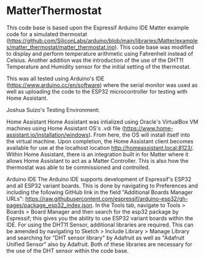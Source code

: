 # MatterThermostat

This code base is based upon the Espressif Arduino IDE Matter example code for a simulated thermostat (https://github.com/SiliconLabs/arduino/blob/main/libraries/Matter/examples/matter_thermostat/matter_thermostat.ino). This code base was modified to display and perform temperature arithmetic using Fahrenheit instead of Celsius. Another addition was the introduction of the use of the DHT11 Temperature and Humidity sensor for the initial setting of the thermostat. 

This was all tested using Arduino's IDE (https://www.arduino.cc/en/software) where the serial monitor was used as well as uploading the code to the ESP32 microcontroller for testing with Home Assistant. 

Joshua Suizo's Testing Environment:

Home Assistant
Home Assistant was intialized using Oracle's VirtualBox VM machines using Home Assistant OS's .vdi file (https://www.home-assistant.io/installation/windows). From here, the OS will install itself into the virtual machine. Upon completion, the Home Assistant client becomes available for use at the localhost location http://homeassistant.local:8123/. Within Home Assistant, there is an integration built in for Matter where it allows Home Assistant to act as a Matter Controller. This is also how the thermostat was able to be commissioned and controlled. 

Arduino IDE
The Arduino IDE supports development of Espressif's ESP32 and all ESP32 variant boards. This is done by navigating to Preferences and including the following GitHub link in the field "Additional Boards Manager URLs": https://raw.githubusercontent.com/espressif/arduino-esp32/gh-pages/package_esp32_index.json. In the Tools tab, navigate to Tools > Boards > Board Manager and then search for the esp32 package by Espressif; this gives you the ability to use ESP32 variant boards within the IDE. For using the DHT11 Sensor, additional libraries are required. This can be amended by navigating to Sketch > Include Library > Manage Library and searching for "DHT sensor library" by Adafruit as well as "Adafruit Unified Sensor" also by Adafruit. Both of these libraries are necessary for the use of the DHT sensor within the code base. 
